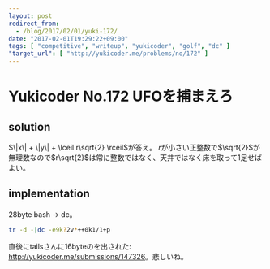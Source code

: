 ```yaml
---
layout: post
redirect_from:
  - /blog/2017/02/01/yuki-172/
date: "2017-02-01T19:29:22+09:00"
tags: [ "competitive", "writeup", "yukicoder", "golf", "dc" ]
"target_url": [ "http://yukicoder.me/problems/no/172" ]
---
```


# Yukicoder No.172 UFOを捕まえろ

## solution

$\|x\| + \|y\| + \lceil r\sqrt{2} \rceil$が答え。
$r$が小さい正整数で$\sqrt{2}$が無理数なので$r\sqrt{2}$は常に整数ではなく、天井ではなく床を取って$1$足せばよい。

## implementation

$28$byte bash $\to$ dc。

``` sh
tr -d -|dc -e9k?2v*++0k1/1+p
```

直後にtailsさんに$16$byteのを出された: <http://yukicoder.me/submissions/147326>。悲しいね。
